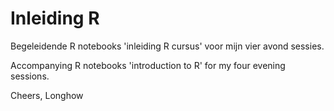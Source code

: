 # Inleiding R

Begeleidende R notebooks 'inleiding R cursus' voor mijn vier avond sessies.

Accompanying  R notebooks 'introduction to R' for my four evening sessions.

Cheers, Longhow
